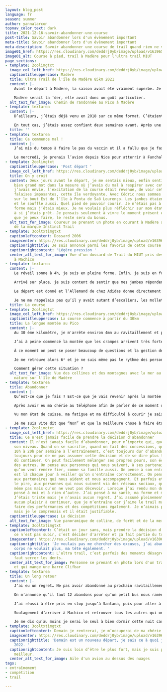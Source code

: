 ```yaml
---
layout: blog_post
language: fr
season: summer
author: yannalarcon
topnav_color_text: dark
title: 2021-12-16-savoir-abandonner-une-course
post-title: Savoir abandonner lors d'un évènement important
meta-title: Savoir abandonner lors d'un évènement important
meta-description: Savoir abandonner une course de trail quand rien ne va.
image01_href: https://res.cloudinary.com/deddrj0yb/image/upload/v1639653283/website/blog/Mad%C3%A8re/GOPR0108_ALTA1642458316780515_1_-min_nu1crr.jpg
image01_alt: Course à pied, trail à Madère pour l'ultra trail MIUT
page_sections:
- template: 2colimgtxt
  image_col_left_href: https://res.cloudinary.com/deddrj0yb/image/upload/v1639651639/website/blog/Mad%C3%A8re/20180430_120816_hkh386.jpg
  captiontitleuppercase: Madère
  title: Ultra Trail de l'île de Madère 85km 2021
  content: |-
    Avant le départ à Madère, la saison avait été vraiment superbe. Je savais que c’était la dernière de l’année, mais aussi mon dernier petit ultra avant un moment, car je serai Papa en mai. Un nouvel Ultra où les nuits peuvent être longues, les ravitos courts, mais le chemin y est unique, magnifique, un partage en duo pour la vie.

    Madère serait la ‘der, elle avait donc un goût particulier.
  alt_text_for_image: Chemin de randonnée au Pico à Madère
- template: textarea
  content: |-
    D’ailleurs, j’étais déjà venu en 2018 sur ce même format. C’étaient mes débuts sur les trails longs et finalement je ne m’en étais pas si mal sorti. J'ai pu finir 11 ème en 10h58. J’avais adoré cette course, ces paysages, ces chemins, sa difficulté. C’est une île incroyable avec des fleurs magnifiques, des forêts d’eucalyptus, ces Pico vertigineux. Un petit paradis qui traumatise bien les cuisses.

    En tout cas, j’étais assez confiant deux semaines avant. Après une 3e place au Trail de EDF Val Cenis sur le 85km puis une 2e place sur le trail de Serre Ponçon 85km, j’avais franchi une barrière. J’étais meilleur, ma gestion était plus efficace, je comprenais comment tenir une course, mais surtout je savais me battre jusqu’au bout. Le MIUT, c’était pour moi mon dernier objectif et je voulais finir l’année en beauté, tout comme cette île.
  title: ''
- template: textarea
  title: Ca commence mal !
  content: |-
    J’ai mis du temps à faire le pas du vaccin et il a fallu que je fasse ma 2e dose 10 jours avant la compétition. Je me disais “bon, j'aurai sûrement un peu mal à la tête, je vais me reposer et ça ira." Malheureusement, je n’ai pas vécu seulement cela. Mon corps a trop réagi à la 2ᵉ dose et j’ai été cloué au lit 5 jours. Entre fièvre, courbature, fatigue et migraine, rien n’était de bon augure pour ma course. Je commençais sérieusement à douter de pouvoir y aller et de pouvoir courir là-bas. Je n'avais pas couru depuis presque 7 jours et c’est une chose que je ne supporte pas avant une course. Le fait de trop me reposer avant un départ me fatigue encore plus, j’ai besoin de tourner les jambes. Mais là, je n’avais pas le choix.

    Le mercredi, je prenais l’avion depuis Nice pour atterrir à Funchal. Après 3 jours d’antibiotique, j’ai décidé d’y aller même si je savais que ce serait Rock and Roll. Je retrouverai en tout cas le team Instinct Trail avec Sean et Cédric.
- template: 2colimgtxt
  captiontitleuppercase: 'Post départ '
  image_col_left_href: https://res.cloudinary.com/deddrj0yb/image/upload/v1639661304/website/blog/Mad%C3%A8re/GOPR0103_ALTA1642458316780515_1_eezzxk.jpg
  title: On y croit
  content: Deux jours avant le départ, je me sentais mieux, enfin sentir c’était un
    bien grand mot dans la mesure où j’avais du mal à respirer avec cette crève. Mais
    j’avais envie, l’excitation de la course était revenue, de voir cette île, ces
    falaises imposantes, cette île verdoyante. Avec Cédric nous sommes allés trottiner
    sur le bout Est de l’île à Ponta de Saõ Lourenço. Les jambes étaient plutôt bonnes
    et le souffle aussi. Quel pied de pouvoir courir. Je n'étais pas à 100% de ma
    forme mais j’étais mieux. Je ne voulais plus réfléchir sur mon état, ni penser
    à si j’étais prêt. Je pensais seulement à vivre le moment présent et faire ce
    que je peux faire, le reste sera du bonus.
  alt_text_for_image: Coureur se prenant un photo en courant à Madère avec une tenue
    de la marque Instinct Trail
- template: 3coltxtimgtxt
  captionleftcontent: Dossard 2006
  imagecenter: https://res.cloudinary.com/deddrj0yb/image/upload/v1639663459/website/blog/Mad%C3%A8re/IMG20211119104338_tf7ymf.jpg
  captionrighttitle: Je suis annoncé parmi les favoris de cette course
  captionrightcontent: 'Légère pression '
  center_alt_text_for_image: Vue d'un dossard de Trail du MIUT pris devant la mer
    à Machico
- template: textarea
  content: |-
    Le réveil sonne à 4h, je suis en pleine forme. Enfin, je suis en forme, je suis surpris, car même si je suis du matin, à 4h normalement on n’est jamais d’attaque et à 200%. Un taxi me récupère et m’amène au départ des bus pour se rendre à Sao Vicente. Le trajet se passe en musique et je rêve de la course, je me plonge dans le profil du parcours. Je suis un rêveur et je vis ma course avant même d’avoir épinglé le dossard.

    Arrivé sur place, je suis content de sentir que mes jambes répondent bien à l’échauffement. Je suis plutôt concentré et le temps est bon. « Le temps est bon, le ciel est bleu… » et mince, ça y est j’ai cette musique dans la tête.

    Le départ est donné et l’Allemand de chez Adidas donne directement le ton et le rythme de cette course. C’est rapide et je le laisserai faire sa course. Je me retrouve donc directement dans la position 4 dès le début. Je sais que les 30er kilomètres sont assez rapides, mais qu’il faut vraiment garder de la force pour la montée aux Picos qui sera après le 30ème kilomètre. Me voilà 4ᵉ dans une belle allure et dans une bonne forme. Ma chérie m’envoie un petit SMS pour tenir au courant des écarts devant et derrière à chaque ravito. Personne ne me fait l’assistance, alors je prends le temps de manger et de bien remplir mes flasques.

    Je ne me rappelais pas qu’il y avait autant d’escaliers, les mollets chauffent. J’ai pourtant vécu à Lyon et j’en ai passé des escaliers dans la montée de « Nicolas Delange » et « Soulary ». Ma course est bien gérée et je me sens bien. Je commence à me dire qu’au final je vais passer une belle journée.
  title: La course
- template: 2colimgtxt
  image_col_left_href: https://res.cloudinary.com/deddrj0yb/image/upload/v1639663573/website/blog/Mad%C3%A8re/IMG20211120124232_dyvqit.jpg
  captiontitleuppercase: La course commence à partir du 30km
  title: La longue montée au Pico
  content: |-
    Au 30 ème kilomètre, je m'arrête environ 4mn au ravitaillement et prends le temps. C’est la partie la plus dure de la course qui va suivre. Une montée de 1400D+ sur 10,5km et le chemin est loin d’être simple. Je constate que derrière, c'est à 5 mn et devant le 3ᵉ également. Je me dis que je pourrais le rattraper après la montée.

    J’ai à peine commencé la montée que les crampes arrivent très fortement, avec un coup de fatigue et un mal de dos. Je me dis que c’est passager et comme dans chaque ultra, on vit tous un ou des moments durs. J’avance avec les crampes, je vois mes quadriceps se contracter et je pourrais presque distinguer les fibres musculaires et les tendons tellement les crampes sont fortes. À partir de ce moment, c'est la descente aux enfers. Malgré des pauses, après avoir ralenti, je sens que ça va être compliqué.

    À ce moment on peut se poser beaucoup de questions et la gestion de course peut s'avérer totalement différente.

    Je me retrouve alors 6ᵉ et je ne suis même pas le rythme des personnes du 115km. La douleur est vraiment présente, je n’ai jamais eu de telles crampes et un mal de dos pareil.

    Comment gérer cette situation ?
  alt_text_for_image: Vue des collines et des montagnes avec la mer au loin dans la
    nature sur l'île de Madère
- template: textarea
  title: Abandonner
  content: |-
    Qu’est-ce que je fais ? Est-ce que je vais revenir après la montée ? Est-ce que les douleurs, les crampes vont partir ? Est-ce que je finis la course sans penser au classement ? Est-ce que j’accepte de mettre 12h, 13h, 15h au lieu de 10h30 ? Doucement je sens mon mental vaciller et la course commence doucement à m’échapper. Le plaisir disparaît totalement et c’est uniquement la lutte à chaque pas.

    Après avoir eu ma chérie au téléphone afin de parler de ce moment de doute et de questionnement, après qu’elle essaye de me pousser à aller plus loin, à tenir tout en me réconfortant, la course se dessine vers une fin moins glorieuse.

    Vu mon état de cuisse, ma fatigue et ma difficulté à courir je sais qu’après le ravitaillement, il me reste 40km. Sur les 20 derniers kilomètres, il faut courir car c’est la partie la plus roulante. Si je continue je vais mettre 15h, je vais arriver de nuit. Dans quel état je serais ? Combien de temps après je vais mettre pour récupérer ? Est-ce que je vais prendre du plaisir à finir la course même si je zappe de ma tête la notion de performance et de résultat ?

    Je me suis vite dit que “Non” et que la meilleure chose à faire était de rendre mon dossard.
- template: 2colimgtxt
  image_col_left_href: https://res.cloudinary.com/deddrj0yb/image/upload/v1639651639/website/blog/Mad%C3%A8re/IMG20211120162237_d2yqv9.jpg
  title: Ce n'est jamais facile de prendre la décision d'abandonner
  content: Il n'est jamais facile d’abandonner, pour n’importe qui, quel que soit
    son niveau. Quand on se sacrifie, quand on fait des concessions, quand on passe
    10h à 20h par semaine à l’entraînement, c’est toujours dur d’abandonner. On a
    toujours peur de ne pas assumer cette décision et de se dire plus tard qu'on aurait
    dû continuer. On peut facilement mélanger ses propres peurs, son échec et le regard
    des autres. On pense aux personnes qui nous suivent, à ses partenaires de vie
    qu’on veut rendre fier, comme sa famille aussi. On pense à son entraîneur qui
    est là chaque jour à veiller qu’on s'entraîne correctement. On pense aussi parfois
    aux partenaires qui nous aident et nous accompagnent. Et parfois et c’est peut-être
    le pire, aux personnes qui nous suivent via des réseaux sociaux, qu’on ne connaît
    même pas mais qu’on ne veut pas décevoir. Lorsque j’ai rendu mon dossard, j’ai
    pensé à moi et à rien d’autre. J’ai pensé à ma santé, ma forme et mon plaisir.
    J’étais triste mais je n’avais aucun regret. J’ai assumé pleinement que j’aurai
    aucun plaisir à continuer, que je m’entraîne car j’aime le trail mais que j’aime
    faire des performances et des compétitions également. Je n’aimais pas cet échec
    mais je le comprenais et il était justifiable.
  captiontitleuppercase: La décision
  alt_text_for_image: Vue panoramique de colline, de forêt et de la mer à Madère
- template: 3coltxtimgtxt
  captionleftcontent: C’était un jour sans, mais prendre la décision d’abandonner
    ce n’est pas subir, c’est décider d'arrêter et ça fait partie du trail et de l’apprentissage.
  imagecenter: https://res.cloudinary.com/deddrj0yb/image/upload/v1639651639/website/blog/Mad%C3%A8re/IMG-20211120-WA0035_ngz8av.jpg
  captionrighttitle: 'Je voulais pas me chercher des excuses, j’ai abandonné car mon
    corps ne voulait plus, ma tête également. '
  captionrightcontent: L’ultra trail, c’est parfois des moments désagréables et il
    faut serrer les dents.
  center_alt_text_for_image: Personne se prenant en photo lors d'un trail à Madère
    et qui mange une barre Clifbar
- template: textarea
  title: Un long retour
  content: |-
    J’ai eu un regret… Ne pas avoir abandonné au prochain ravitaillement 9km plus loin. Avoir stoppé ma course au Pico Ruivo n'était pas du tout la meilleure idée. Ce Pico n'était pas du tout bien situé pour que je puisse rentrer facilement à Machico, contrairement au Pico de Arieiro.

    On m’annonce qu’il faut 12 abandons pour qu’un petit bus nous ramène. Bon, je ne souhaite pas que ces 12 personnes abandonnent mais ça risque d’être long. Après une petite sieste, j’étais gelé, une constante brume se figer à ce Pico. Il y avait un parking à 2km, et la route ensuite descendait à Santana. Après 3h d’attente, 4 cafés, quelques poignées de fromage et de chips, je suis parti à pieds au parking pour faire du stop et descendre à Santana.

    J’ai réussi à être pris en stop jusqu’à Santana, puis pour aller à Machico j’ai pu prendre un taxi car le stop ne fonctionnait plus très bien.

    Soulagement d’arriver à Machico et retrouver tous les autres qui ont pu faire une belle course.

    Je me dis qu’au moins je serai le seul à bien dormir cette nuit car après 80km généralement on dort toujours très mal.
- template: 3coltxtimgtxt
  captionleftcontent: Demain je rentrerai, je m’occuperai de ma chérie enceinte.
  imagecenter: https://res.cloudinary.com/deddrj0yb/image/upload/v1639651640/website/blog/Mad%C3%A8re/IMG20211121152328_tjrevq.jpg
  captionrighttitle: 'Demain est un nouveau départ, je sais ce à quoi j’aspire en
    2022. '
  captionrightcontent: Je suis loin d’être le plus fort, mais je suis prêt à devenir
    meilleur.
  center_alt_text_for_image: Aile d'un avion au dessus des nuages
tags:
- entraînement
- compétition
- trail

---
```

